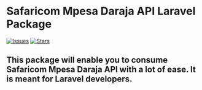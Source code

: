 # Safaricom Mpesa Daraja API Laravel Package

[![Issues](https://img.shields.io/github/issues/kelvinthiongo/contact-package?style=flat-square)](https://github.com/kelvinthiongo/contact-package/issues)
[![Stars](https://img.shields.io/github/stars/kelvinthiongo/contact-package?style=flat-square)](https://github.com/kelvinthiongo/contact-package/stargazers)

## This package will enable you to consume Safaricom Mpesa Daraja API with a lot of ease. It is meant for Laravel developers.
